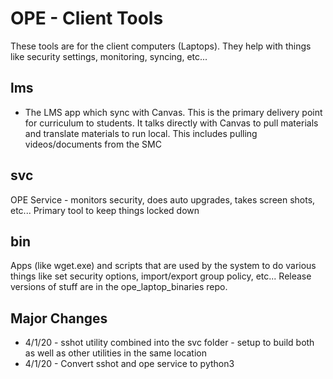 # OPE - Client Tools


These tools are for the client computers (Laptops). They help with things like security settings, monitoring, syncing, etc...


## lms
- The LMS app which sync with Canvas. This is the primary delivery point for curriculum to students. It talks directly with Canvas to pull materials and translate materials to run local. This includes pulling videos/documents from the SMC


## svc
OPE Service - monitors security, does auto upgrades, takes screen shots, etc... Primary tool to keep things locked down

## bin
Apps (like wget.exe) and scripts that are used by the system to do various things like set security options, import/export group policy, etc... Release versions of stuff are in the ope_laptop_binaries repo.


## Major Changes
- 4/1/20 - sshot utility combined into the svc folder - setup to build both as well as other utilities in the same location
- 4/1/20 - Convert sshot and ope service to python3
